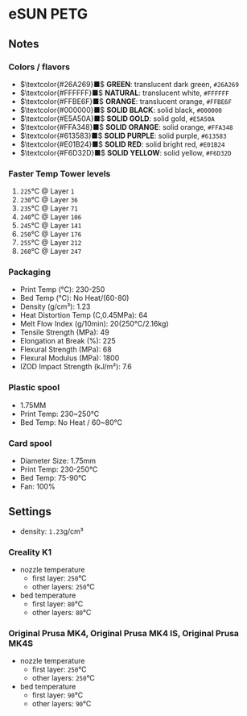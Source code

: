 # eSUN PETG

## Notes

### Colors / flavors

- $\textcolor{#26A269}■$ **GREEN**: translucent dark green, `#26A269`
- $\textcolor{#FFFFFF}■$ **NATURAL**: translucent white, `#FFFFFF`
- $\textcolor{#FFBE6F}■$ **ORANGE**: translucent orange, `#FFBE6F`
- $\textcolor{#000000}■$ **SOLID BLACK**: solid black, `#000000`
- $\textcolor{#E5A50A}■$ **SOLID GOLD**: solid gold, `#E5A50A`
- $\textcolor{#FFA348}■$ **SOLID ORANGE**: solid orange, `#FFA348`
- $\textcolor{#613583}■$ **SOLID PURPLE**: solid purple, `#613583`
- $\textcolor{#E01B24}■$ **SOLID RED**: solid bright red, `#E01B24`
- $\textcolor{#F6D32D}■$ **SOLID YELLOW**: solid yellow, `#F6D32D`

### Faster Temp Tower levels

1. `225`°C @ Layer `1`
2. `230`°C @ Layer `36`
3. `235`°C @ Layer `71`
4. `240`°C @ Layer `106`
5. `245`°C @ Layer `141`
6. `250`°C @ Layer `176`
7. `255`°C @ Layer `212`
8. `260`°C @ Layer `247`

### Packaging

- Print Temp (°C): 230-250
- Bed Temp (°C): No Heat/(60-80)
- Density (g/cm³): 1.23
- Heat Distortion Temp (C,0.45MPa): 64
- Melt Flow Index (g/10min): 20(250°C/2.16kg)
- Tensile Strength (MPa): 49
- Elongation at Break (%): 225
- Flexural Strength (MPa): 68
- Flexural Modulus (MPa): 1800
- IZOD Impact Strength (kJ/m²): 7.6

### Plastic spool

- 1.75MM
- Print Temp: 230~250°C
- Bed Temp: No Heat / 60~80°C

### Card spool

- Diameter Size: 1.75mm
- Print Temp: 230-250°C
- Bed Temp: 75-90°C
- Fan: 100%

## Settings

- density: `1.23`g/cm³

### Creality K1

- nozzle temperature
    - first layer: `250`°C
    - other layers: `250`°C
- bed temperature
    - first layer: `80`°C
    - other layers: `80`°C

### Original Prusa MK4, Original Prusa MK4 IS, Original Prusa MK4S

- nozzle temperature
    - first layer: `250`°C
    - other layers: `250`°C
- bed temperature
    - first layer: `90`°C
    - other layers: `90`°C
